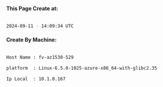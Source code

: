 
   
#### This Page Create at:

```bash

2024-09-11 - 14:09:34 UTC

```

#### Create By Machine:

```bash

Host Name : fv-az1530-529

platform  : Linux-6.5.0-1025-azure-x86_64-with-glibc2.35

Ip Local  : 10.1.0.167

```

